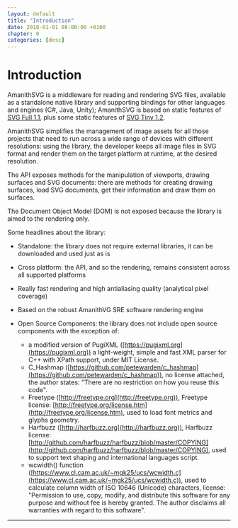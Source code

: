 ```yaml
---
layout: default
title: "Introduction"
date: 2018-01-01 08:00:00 +0100
chapter: 0
categories: [desc]
---
```


# Introduction

AmanithSVG is a middleware for reading and rendering SVG files, available as a standalone native library and supporting bindings for other languages and engines (C#, Java, Unity); AmanithSVG is based on static features of [SVG Full 1.1](https://www.w3.org/TR/SVG/), plus some static features of [SVG Tiny 1.2](https://www.w3.org/TR/SVGTiny12/).

AmanithSVG simplifies the management of image assets for all those projects that need to run across a wide range of devices with different resolutions: using the library, the developer keeps all image files in SVG format and render them on the target platform at runtime, at the desired resolution.

The API exposes methods for the manipulation of viewports, drawing surfaces and SVG documents: there are methods for creating drawing surfaces, load SVG documents, get their information and draw them on surfaces.

The Document Object Model (DOM) is not exposed because the library is aimed to the rendering only.

Some headlines about the library:

 * Standalone: the library does not require external libraries, it can be downloaded and used just as is

 * Cross platform: the API, and so the rendering, remains consistent across all supported platforms

 * Really fast rendering and high antialiasing quality (analytical pixel coverage)

 * Based on the robust AmanithVG SRE software rendering engine

 * Open Source Components: the library does not include open source components with the exception of:
    * a modified version of PugiXML ([https://pugixml.org](https://pugixml.org)) a light-weight, simple and fast XML parser for C++ with XPath support, under MIT License.
    * C_Hashmap ([https://github.com/petewarden/c_hashmap](https://github.com/petewarden/c_hashmap)), no license attached, the author states: "There are no restriction on how you reuse this code".
    * Freetype ([http://freetype.org](http://freetype.org)), Freetype license: [http://freetype.org/license.htm](http://freetype.org/license.htm), used to load font metrics and glyphs geometry.
	* Harfbuzz ([http://harfbuzz.org](http://harfbuzz.org)), Harfbuzz license: [http://github.com/harfbuzz/harfbuzz/blob/master/COPYING](http://github.com/harfbuzz/harfbuzz/blob/master/COPYING), used to support text shaping and international languages script.
	* wcwidth() function ([https://www.cl.cam.ac.uk/~mgk25/ucs/wcwidth.c](https://www.cl.cam.ac.uk/~mgk25/ucs/wcwidth.c)), used to calculate column width of ISO 10646 (Unicode) characters, license: "Permission to use, copy, modify, and distribute this software for any purpose and without fee is hereby granted. The author disclaims all warranties with regard to this software".

---
